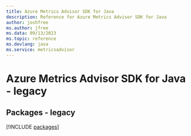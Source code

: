 ```yaml
---
title: Azure Metrics Advisor SDK for Java
description: Reference for Azure Metrics Advisor SDK for Java
author: joshfree
ms.author: jfree
ms.data: 09/13/2023
ms.topic: reference
ms.devlang: java
ms.service: metricsadvisor
---
```

# Azure Metrics Advisor SDK for Java - legacy
## Packages - legacy
[!INCLUDE [packages](metrics-advisor-index.md)]